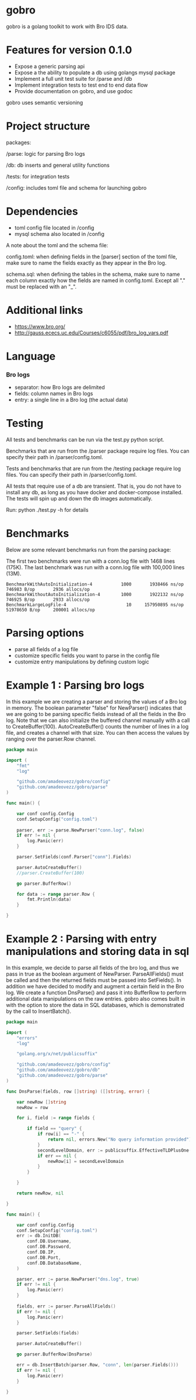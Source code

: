 # gobro

gobro is a golang toolkit to work with Bro IDS data.

# Features for version 0.1.0

* Expose a generic parsing api 
* Expose a the ability to populate a db using golangs mysql package
* Implement a full unit test suite for /parse and /db 
* Implement integration tests to test end to end data flow
* Provide documentation on gobro, and use godoc

gobro uses semantic versioning 

# Project structure 

packages:

/parse: logic for parsing Bro logs 

/db: db inserts and general utility functions 

/tests: for integration tests 

/config: includes toml file and schema for launching gobro

# Dependencies

* toml config file located in /config
* mysql schema also located in /config

A note about the toml and the schema file:

config.toml: when defining fields in the [parser] section of the
toml file, make sure to name the fields exactly as they appear 
in the Bro log. 

schema.sql: when defining the tables in the schema, make
sure to name each column exactly how the fields are named
in config.toml. Except all "." must be replaced with an "_". 

# Additional links

* https://www.bro.org/
* http://gauss.ececs.uc.edu/Courses/c6055/pdf/bro_log_vars.pdf

# Language

### Bro logs

* separator: how Bro logs are delimited
* fields: column names in Bro logs
* entry: a single line in a Bro log (the actual data)

# Testing 

All tests and benchmarks can be run via the test.py python script.

Benchmarks that are run from the /parser package require log files. You
can specify their path in /parser/config.toml.

Tests and benchmarks that are run from the /testing package require log files.
You can specify their path in /parser/config.toml.

All tests that require use of a db are transient.
That is, you do not have to install any db, as long as you have docker and 
docker-compose installed. The tests will spin up and down the db images automatically.

Run: python ./test.py -h for details

# Benchmarks

Below are some relevant benchmarks run from the parsing package:

The first two benchmarks were run with a conn.log file with 1468 lines (175K).
The last benchmark was run with a conn.log file with 100,000 lines (13M).

```
BenchmarkWithAutoInitialization-4      	    1000	   1938466 ns/op	  746983 B/op	    2936 allocs/op
BenchmarkWithoutAutoInitialization-4   	    1000	   1922132 ns/op	  746925 B/op	    2933 allocs/op
BenchmarkLargeLogFile-4                	      10	 157950895 ns/op	51978650 B/op	  200001 allocs/op
```


# Parsing options 

* parse all fields of a log file
* customize specific fields you want to parse in the config file
* customize entry manipulations by defining custom logic

# Example 1 : Parsing bro logs

In this example we are creating a parser and storing the values of a 
Bro log in memory. The boolean parameter "false" for NewParser() indicates 
that we are going to be parsing specific fields instead of all the fields
in the Bro log. Note that we can also initialize the buffered channel
manually with a call to CreateBuffer(100). AutoCreateBuffer() counts the number
of lines in a log file, and creates a channel with that size. 
You can then access the values by ranging over the parser.Row
channel.


```go
package main

import (
	"fmt"
	"log"

	"github.com/amadeovezz/gobro/config"
	"github.com/amadeovezz/gobro/parse"
)

func main() {

	var conf config.Config
	conf.SetupConfig("config.toml")
	
	parser, err := parse.NewParser("conn.log", false)
	if err != nil {
		log.Panic(err)
	}

	parser.SetFields(conf.Parser["conn"].Fields)

	parser.AutoCreateBuffer()
	//parser.CreateBuffer(100)

	go parser.BufferRow()

	for data := range parser.Row {
		fmt.Println(data)
	}

}
```

# Example 2 : Parsing with entry manipulations and storing data in sql

In this example, we decide to parse all fields of the bro log, and thus we pass 
in true as the boolean argument of NewParser. 
ParseAllFields() must be called and then the returned fields must
be passed into SetFields(). In addition we have 
decided to modify and augment a certain field in the Bro log. 
We create a function DnsParse() and pass it into BufferRow to 
perform additional data manipulations on the raw entries. gobro 
also comes built in with the option to store the data in SQL databases, which
is demonstrated by the call to InsertBatch().

```go
package main

import (
	"errors"
	"log"

	"golang.org/x/net/publicsuffix"

	"github.com/amadeovezz/gobro/config"
	"github.com/amadeovezz/gobro/db"
	"github.com/amadeovezz/gobro/parse"
)

func DnsParse(fields, row []string) ([]string, error) {

	var newRow []string
	newRow = row

	for i, field := range fields {

		if field == "query" {
			if row[i] == "-" {
				return nil, errors.New("No query information provided")
			}
			secondLevelDomain, err := publicsuffix.EffectiveTLDPlusOne(newRow[i])
			if err == nil {
				newRow[i] = secondLevelDomain
			}
		}

	}

	return newRow, nil

}

func main() {

	var conf config.Config
	conf.SetupConfig("config.toml")
	err := db.InitDB(
		conf.DB.Username,
		conf.DB.Password,
		conf.DB.IP,
		conf.DB.Port,
		conf.DB.DatabaseName,
	)

	parser, err := parse.NewParser("dns.log", true)
	if err != nil {
		log.Panic(err)
	}
	
	fields, err := parser.ParseAllFields()
	if err != nil {
		log.Panic(err)
	}

	parser.SetFields(fields)

	parser.AutoCreateBuffer()

	go parser.BufferRow(DnsParse)

	err = db.InsertBatch(parser.Row, "conn", len(parser.Fields()))
	if err != nil {
		log.Panic(err)
	}

}
```

